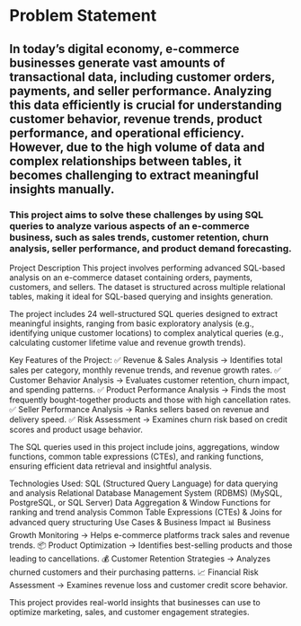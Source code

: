 # Problem Statement
## In today’s digital economy, e-commerce businesses generate vast amounts of transactional data, including customer orders, payments, and seller performance. Analyzing this data efficiently is crucial for understanding customer behavior, revenue trends, product performance, and operational efficiency. However, due to the high volume of data and complex relationships between tables, it becomes challenging to extract meaningful insights manually.
### This project aims to solve these challenges by using SQL queries to analyze various aspects of an e-commerce business, such as sales trends, customer retention, churn analysis, seller performance, and product demand forecasting.

Project Description
This project involves performing advanced SQL-based analysis on an e-commerce dataset containing orders, payments, customers, and sellers. The dataset is structured across multiple relational tables, making it ideal for SQL-based querying and insights generation.

The project includes 24 well-structured SQL queries designed to extract meaningful insights, ranging from basic exploratory analysis (e.g., identifying unique customer locations) to complex analytical queries (e.g., calculating customer lifetime value and revenue growth trends).

Key Features of the Project:
✅ Revenue & Sales Analysis → Identifies total sales per category, monthly revenue trends, and revenue growth rates.
✅ Customer Behavior Analysis → Evaluates customer retention, churn impact, and spending patterns.
✅ Product Performance Analysis → Finds the most frequently bought-together products and those with high cancellation rates.
✅ Seller Performance Analysis → Ranks sellers based on revenue and delivery speed.
✅ Risk Assessment → Examines churn risk based on credit scores and product usage behavior.

The SQL queries used in this project include joins, aggregations, window functions, common table expressions (CTEs), and ranking functions, ensuring efficient data retrieval and insightful analysis.

Technologies Used:
SQL (Structured Query Language) for data querying and analysis
Relational Database Management System (RDBMS) (MySQL, PostgreSQL, or SQL Server)
Data Aggregation & Window Functions for ranking and trend analysis
Common Table Expressions (CTEs) & Joins for advanced query structuring
Use Cases & Business Impact
📊 Business Growth Monitoring → Helps e-commerce platforms track sales and revenue trends.
📦 Product Optimization → Identifies best-selling products and those leading to cancellations.
💰 Customer Retention Strategies → Analyzes churned customers and their purchasing patterns.
📈 Financial Risk Assessment → Examines revenue loss and customer credit score behavior.

This project provides real-world insights that businesses can use to optimize marketing, sales, and customer engagement strategies.

